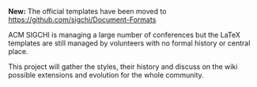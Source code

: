 **New:** The official templates have been moved to https://github.com/sigchi/Document-Formats


ACM SIGCHI is managing a large number of conferences but the LaTeX templates are still managed by volunteers with no formal history or central place.

This project will gather the styles, their history and discuss on the wiki possible extensions and evolution for the whole community.